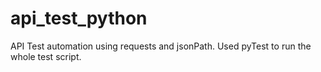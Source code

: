 # api_test_python
API Test automation using requests and jsonPath. Used pyTest to run the whole test script.
